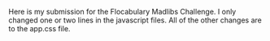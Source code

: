 Here is my submission for the Flocabulary Madlibs Challenge. I only changed one or two lines in the javascript files. All of the other changes are to the app.css file. 

